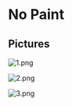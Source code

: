 # No Paint

## Pictures

![1.png]({{site.baseurl}}/1.png)

![2.png]({{site.baseurl}}/2.png)

![3.png]({{site.baseurl}}/3.png)
